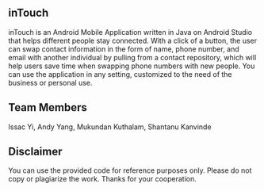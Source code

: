 inTouch
------
inTouch is an Android Mobile Application written in Java on Android Studio that helps different people stay connected. With a click of a button, the user can swap contact information in the form of name, phone number, and email with another individual by pulling from a contact repository, which will help users save time when swapping phone numbers with new people. You can use the application in any setting, customized to the need of the business or personal use.

Team Members
------
Issac Yi, Andy Yang, Mukundan Kuthalam, Shantanu Kanvinde

Disclaimer
------
You can use the provided code for reference purposes only. Please do not copy or plagiarize the work. Thanks for your cooperation.
